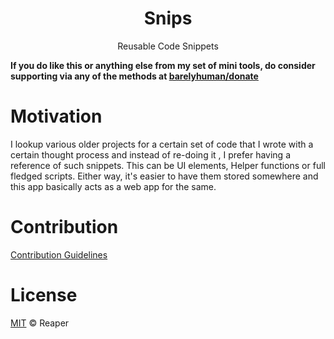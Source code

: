 <h1 align="center">Snips</h1>
<p align="center">Reusable Code Snippets</p>

**If you do like this or anything else from my set of mini tools, do consider supporting via any of the methods at [barelyhuman/donate](https://barelyhuman.dev/donate)**

# Motivation 
I lookup various older projects for a certain set of code that I wrote with a certain thought process and instead of re-doing it , I prefer having a reference of such snippets. This can be UI elements, Helper functions or full fledged scripts. Either way, it's easier to have them stored somewhere and this app basically acts as a web app for the same.

# Contribution 
[Contribution Guidelines](CONTRIBUTING.md)

# License
[MIT](LICENSE) &copy; Reaper

